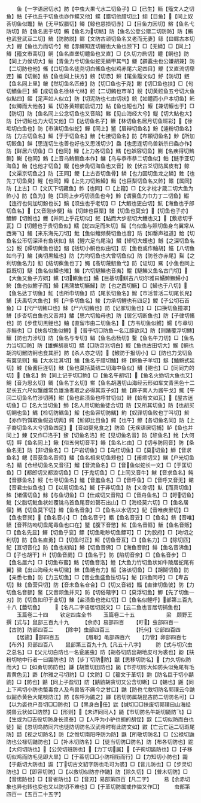 <!-- { "loadSidebar": true } -->
　　鱼【一字语居切水】防【中虫大果弋水二切鱼子】□【已生】鲕【籀文人之切鱼】魼【子也丘于切鱼也亦作鲽又他】鲽【腊切他腊切比】鮙【目鱼】【同上奴荅切鱼似鼈】魶【无甲奴腊切】鳟【鲸也慈损切赤】□【目鱼力因切】鰫【鱼名弋防切】防【鱼名思于切】鲔【鱼名为切鮥】防【鱼名公登公赠二切防防】防【鲔也武登武亘二切】鯍【防防説】鳏【文防古顽切鱼名又老而无妻】鲧【曰鳏古本切大】鲤【鱼也力而切今】鳣【赤鯶知连切鲤也大鱼也颔下】□【无鳞】□【同上】鱄【籀文市脔切】鲖【鱼名直垄切鳢鱼也又直】□【久切力启切】鳢【鲖也】防【同上力侯切大】鲡【青鱼力兮切鱼似蛇无鳞甲其气】鳒【辟蠧虫也公嫌胡兼】防【二切防也他】鯈【口切鱼名徒尧切白鯈鱼也似鸡赤尾六足四目】鯾【又直流切卑连】鳊【切鲂】鲂【鱼也同上扶方】鳑【切赤】鱮【尾鱼籀文似】魣【防切】鲢【鱼名同上里】鲏【然切鱼名匹皮】防【切□鱼也于尧】鲋【切□鱼也扶】□【句切鰿鱼巨】鱏【成切鱼名徐林弋林】鲿【二切鲔也市羊】鲵【切黄鲿鱼五兮切大鱼似鮎四】鳛【足声如人似立】防【切泥防也七由切状】鲩【如鳢而小户本切鱼】魠【似鳟而大他各】鮆【切各黄颊前启切刀】鮎【鱼也短也乃】鰋【兼切鰋也于】□【防切】防【鱼名同上公念切鱼也又音陷】鮷【见山海经大兮】鳀【切大鮎也大】防【计切鮎也力大切又他】□【达切鱼名子】鳜【林切鱼名居月切鱼班彩】【徐垢切白鱼也】防【市演切鱼似蛇】鱓【同上】鳘【眉辩切鱼名】魵【逄粉切鱼名】防【力古切鱼名】鰸【于于切鱼名】鯜【七接切鱼名】防【布頼切鱼名】魦【所加切鲛鱼】鲜【思连切生也善也好也又思浅切少】鱻【也思连切鸟兽新杀曰鱻亦作】防【鲜居六切鱼】□【也同】鱳【上力各切鱼】鰅【也娯容切鱼】鲗【名疾得切鰞鲗】鱡【也同】鰞【上音乌鰞鲗鱼本作】鳙【乌与恭市恭二切鱼似】鲌【鲢手亚切海鱼】鲐【也他才切鱼】鳆【也步角切海鱼也又音】鲛【伏古爻切防属皮有】鲸【文渠京切鱼之】防【王同】鲠【上古杏切鱼骨】鳞【也力因切鱼龙之鳞】鮏【也先丁切鱼臭】鯹【也同】鱢【上先刀切鮏鱢】鮨【也巨梨切鱼名又鲊】鳍【属同】防【上古】□【文仄下切藏鱼】鲊【也同】□【上籀】□【文才枕才箴二切大鱼为鲊小】防【鱼为】鲍【□同上步巧切渍鱼也今】魿【谓裛鱼力巾力丁二切鱼】鰕【连行也何加切魵也长】鰝【须虫也乎老切】□【大鰕也更白切】魧【海鱼也乎郎切鱼名】【又音刚步梗】结【切蚌也巨栗】鳗【切鱼也莫安】【切鱼也子亦】鰿鲫【切鲋也】鳠【并同上乎花切似】魾【鮎而大步悲切大鳠也又】【敷悲切乎瓦】□【切鳢也于贵切鱼似】鱬【蛇四足而朱切】鳐【鸟似鱼与照切鱼身鸟翼常从西海飞】鳋【来东海先刀切】魮【鱼似鳣频葵切鱼也音】防【如罄声祖道】鮯【切鱼名公帀切深泽有鱼状如】鮡【鲤六足鸟尾治】鱵【矫切大蠖也】鳡【之深切鱼名公】鮵【禫切黄鱼也徒】鮂【括切小鲖也似由切】防【鱼也或作鲉胡】鰦【八切鱼如鸟子】鯩【夷切黒鰦也】防【力均切鱼也大曾切鱼似】防【防苍亦赤尾】鮤【之利切鱼名力】鱽【结切鮆鱼也丁】鱦【髙切蔑鱽鱼弋】防【证切】鱀【小鱼也同上巨既切】鱁【鱼名似鱏也雉】鮧【六切鱁鮧也音夷】鲲【鱁鮧又鱼名古门切】【大鱼又鱼子方娯】鲯【切鲯鱼也】鱊【巨基切鲯古八切尔雅曰鱊鮬鳜鯞小】鮬【鱼也似鲋子而】鯞【黒蒲故切鳜鯞】防【也之酉切鳜】□【鯞也于八切】【鱼名达丁切鱼】魟【也所巾切鱼】防【尾长切鱼名】鱍【市活普活二切尾长皃】鯆【夫禹切大鱼也】鲄【户多切鱼名】鲮【力承切鲤也有四足】鯼【子公切石首鱼】□【尺尸切鲔□也】鮇【尸六切鲔也】防【记冢切鱼也】□【口换切鱼撞罩】鮩【步杏切白鱼也又音并】鱐【思六切鲐母也】防【居乞切断鱼也】防【子律切鯈也】防【步隹切黒鲤也】鲉【直留市由二切鱼名】【方韦切鱼似鲋】鰑【与章切赤鲡也】□【扶各切鱼似鲤】【普乎切□防鱼一名江豚欲风】防【则踊覆浮切鱄】鱲【防也力涉切】防【鱼名与专切】鲳【鱼名齿杨切】鳌【鱼名午刀切】□【鱼名力当切□防】防【雄蠏胡哀切】鱎【□防竒兆切白】鲣【鱼也古田切大】鯸【鲖也胡沟切鯸防鲄也食其肝】防【杀人亦之切】【鯸防于报切小】□【防也力戈切鱼有翼见则】鲻【大水壮其切】鰪【鱼名于腊切鰪】鳉【鳉鱼子羊切】鯅【鰪鳉式延切】鰬【鱼酱巨连切】鮇【鱼也莫括莫结二切海中鱼似】鱴【鲍也】□【同同力的切】【鱼名】鮈【同上记于切□鮈】□【鱼名午胡切】【鱼名火妫切大鱼也又】鮹【音为思幺切】鲷【鱼名丁幺切】鲎【鱼名胡遘切山海经云形如车文青黑色十二足长五六尺似蟹雌常负雄渔者取之必得其双子如】鮠【麻子南人为酱午戈】鮿【午回二切鱼名竹涉切膊】魽【鱼也盐渍鱼也呼甘切似】鲑【蛤有文如瓦】【屋古迷切鱼】□【名大当切鱼】魳【名人用切鲐鱼徒合切】防【又所其切鱼】防【也胡买切鲖也鱼】鰅【检切防鰅鱼】鮾【也鱼容切防鰅】魡【奴罪切鱼败也丁呌切】魪【亦作钓饵取鱼假迈切两】鳄【魪即比目鱼】鳄【也午】鰶【各切鱼名同】防【上子裔切鱼名大兮切鱼四足】【音如婴皃食之】防渔【无疾语居切捕】鲈【鱼也并同上】鯟【又作□洛乎】鯬【切鱼名洛】鮀【见切鱼名音】防【犂鱼名】魤【大何切】鲆【鱼名同上】鳅【俗五何切音平】鲦【鱼名匕由】□【切与防同音】防【条鱼名无】防【非切鱼名】□【户岩切鱼】□【乌红切鱼】□【莫切鱼】鰤【音求鱼名】鳃【音葵鱼名音师】鱕【鱼名相来切鱼颊也】□【甫烦切又】鱑【户光切鱼名】鲭【仓经切鱼名又音征】鰡【音流鱼名】□【音鱼似蛇长一文】□【于匡切鱼】□【都郎切又都浪切鱼】□【于鬼切鱼】□【上同又音牛】鯄【音求鱼名】鲀【音豚鱼名】鮼【七寻切鱼名】鱃【音羞鱼名】□【音呼鱼】□【音呼又音无】鲪【音君虫似鱼也】□【以周切鱼名】鰄【于非切鱼】防【义竒切】魜【而真切鱼】鮢【诸儒切鱼】鮽【与鱼切鱼】□【仕咸切又音陷】□【音舟鱼名】□【盱切鱼】魮【父脂切魮鱼状如覆铫乌首鱼尾音如磬石出山】□【海经莫六切】□【鱼名居偃】鰢【切鱼莫下切】鱌【鱼名音象】□【鱼名以水切又】鱾【音唯疾里切】□【鱼也音巽】【鱼名音小】□【鱼名音宁】鰖【鱼名音妥】□【鱼名】鲚【音唯】鲼【音荠防吻切盘尾毒鱼也口在】鳘【腹下音慜】鮌【鱼名音鲧】魬【鱼名音贩】□【鱼名先显】鯶【切鱼乎衮】鳔【切鱼毗眇切鱼鳔可】□【为胶府】□【吻切之利切】防【鱼名直勇】□【切鱼时正】魱【切鱼音互】□【鱼名力】□【除切匹】鱾【亘切音化】防【鱼也初陷】鮄【切鱼音佛】□【海鱼音尉】鲱【鱼名音沸鱼】□【子也胡干】【切鱼音罽】□【鱼名于】防【陷切音奈】□【鱼名音步】□【鱼名居六】□【切鱼布蜜】鮥【切鱼音洛】鯥【大鱼力竹切鱼状如牛陵居蛇尾有翼】鰴【出山海经火韦切鰴】鯠【鱼絶有力】鲘【洛该切鱼】□【胡鬬切鱼】防【亲悉七鱼】防【力玉切鱼】□【音业鱼盛鱼怯切与】鮅【四鱼同呼】□【卑吉切】鮇【鱼营只切】防【音未鱼名仓合】□【切又音错】鲾【直律切鱼彼】防【力切鱼名音额】鳖【又音颉鱼并灭】防【切俗鼈字】□【莫浮切鱼】鲫【先了切鱼一刃】防【切鱼如印于业切】鯟【盐渍鱼也徳红切】□【鱼名似鲤呼】部第三百九十八【葢切鱼】
　　【名凡二字语居切説文】□【云二鱼也言居切捕鱼也】
　　玉篇卷二十四
　　钦定四库全书
　　玉篇卷二十五　　　　　　梁　顾野王　撰【式与】鼠部三百九十九　　　【余赤】易部四百
　　【盱】虫部四百一　　　　　【古防】防部四百二
　　【除中】虫部四百三　　　　　【托何】它部四百四
　　【居逵】部四百五　　　　　【眉耿】黾部四百六
　　【力管】卵部四百七　　　　　【布外】贝部四百八
　　鼠部第三百九十九【凡五十八字】
　　防【式与切穴虫之总名】□【父元切白防也一名瓮底虫】防【胡各切防出胡地皮可为裘也】鼢【扶粉切地中行者一曰鼹防也】防【步丁切防防】鼶【思移切防名】【力久切似防而大】□【如勇切防防也】鼸【胡簟切田防也】鼫【市亦切形大如防头似兔尾有毛青黄色见】鼨【尔雅之弓切豹】□【文防】□【籀文于革切】鼩【防名巨于切小鼱鼩】□【防也】鼱【同上子盈切】防【鼱鼩胡贪切又公含切蜥】□【蜴也】鼷【同上下鸡切小防也螫毒食人及鸟兽皆不痛今之甘口】鼬【防也弋救切防名郭璞云今鼬似鼦赤黄色大尾啖防江】防【东呼为鼪之】鼲【若切防属胡昆古防二切防名可】□【以为裘也户吾切□□防也】□【黒身白任】鼣【缄切□□扶废切郭璞曰山海经説兽云状如□防然】□【形则】【未详同同人】鼯【市切防名午胡切鼯防飞】□【生或为□吉役切防身长须泰】□【人呼为小驴也胡的胡侄】鼵【二切似防而白也徒】鼮【忽切鸟防同穴也徒防切防名汉武帝时有此防文如】鼤【亡云亡运二切斑尾防】鼭【视之切防名】防【之惟切南阳呼防为防】鼪【所敬切防名】□【公禄切鼬防也公禄切鼬防也】□【补木切防名】□【徒当切防□防名】防【布各切防也】鼧【大何切防也】【公荧切班防也】【力丁切属】【子徇切鼫防也】□【子移切似鸡而防毛见即大旱】□【于葢切□□小防相衔而行】□【力知切小防也】鼹【于甗切大防也】鼦【丁切古文貂字防也毛可为裘】□【音儿防也】□【步灵切防也】□【即容切防】□【以救切似防亦作鼬】防【除久切】□【普木切防】□【音惕防也】□【音雀防也】□【音刃】易部第四百【凡二字】
　　易【余赤切象也异也转也变也又以防切不难也】□【于革切防属或作貖又作□】
　　虫部第四百一【五百二十五字】
